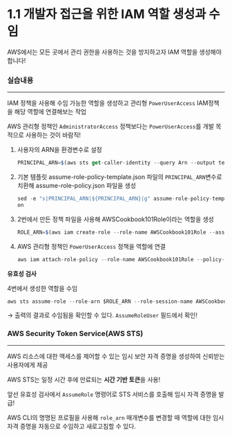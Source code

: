 # 1.1 개발자 접근을 위한 IAM 역할 생성과 수임

AWS에서는 모든 곳에서 관리 권한을 사용하는 것을 방지하고자 IAM 역할을 생성해야 합니다!

### 실습내용

---

IAM 정책을 사용해 수임 가능한 역할을 생성하고 관리형 `PowerUserAccess` IAM정책을 해당 역할에 연결해보는 작업

AWS 관리형 정책인 `AdministratorAccess` 정책보다는 `PowerUserAccess`를 개발 목적으로 사용하는 것이 바람직!

1. 사용자의 ARN을 환경변수로 설정
    
    ```jsx
    PRINCIPAL_ARN=$(aws sts get-caller-identity --query Arn --output text)
    ```
    
2. 기본 템플릿 assume-role-policy-template.json 파일의 `PRINCIPAL_ARN`변수로 치환해 assume-role-policy.json 파일을 생성
    
    ```jsx
    sed -e "s|PRINCIPAL_ARN|${PRINCIPAL_ARN}|g" assume-role-policy-template.json > assume-role-policy.js
    on
    ```
    
3. 2번에서 만든 정책 파일을 사용해 AWSCookbook101Role이라는 역할을 생성
    
    ```jsx
    ROLE_ARN=$(aws iam create-role --role-name AWSCookbook101Role --assume-role-policy-document  file://assume-role-policy.json --output text --query Role.Arn)
    ```
    
4. AWS 관리형 정책인 `PowerUserAccess` 정책을 역할에 연결
    
    ```jsx
    aws iam attach-role-policy --role-name AWSCookbook101Role --policy-arn arn:aws:iam::aws:policy/PowerUserAccess
    ```
    

**유효성 검사**

4번에서 생성한 역할을 수임

```jsx
aws sts assume-role --role-arn $ROLE_ARN --role-session-name AWSCookbook101
```

→ 출력의 결과로 수임됨을 확인할 수 있다. `AssumeRoleUser` 필드에서 확인!

### AWS Security Token Service(AWS STS)

---

AWS 리소스에 대한 액세스를 제어할 수 있는 임시 보안 자격 증명을 생성하여 신뢰받는 사용자에게 제공

AWS STS는 일정 시간 후에 만료되는 **시간 기반 토큰**을 사용!

앞선 유효성 검사에서 `AssumeRole` 명령어로 STS 서비스를 호출해 임시 자격 증명을 발급!

AWS CLI의 명명된 프로필을 사용해 `role_arn` 매개변수를 변경할 때 역할에 대한 임시 자격 증명을 자동으로 수임하고 새로고침할 수 있다.